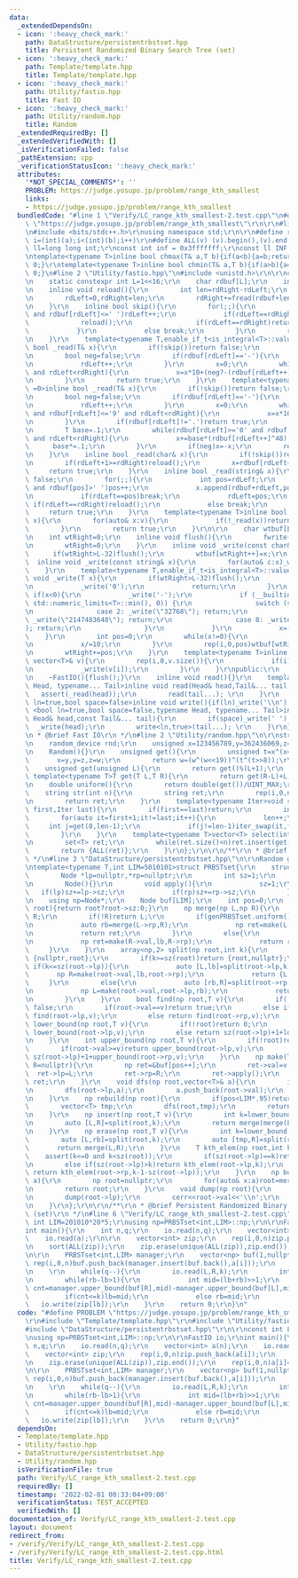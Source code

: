 ```yaml
---
data:
  _extendedDependsOn:
  - icon: ':heavy_check_mark:'
    path: DataStructure/persistentrbstset.hpp
    title: Persistent Randomized Binary Search Tree (set)
  - icon: ':heavy_check_mark:'
    path: Template/template.hpp
    title: Template/template.hpp
  - icon: ':heavy_check_mark:'
    path: Utility/fastio.hpp
    title: Fast IO
  - icon: ':heavy_check_mark:'
    path: Utility/random.hpp
    title: Random
  _extendedRequiredBy: []
  _extendedVerifiedWith: []
  _isVerificationFailed: false
  _pathExtension: cpp
  _verificationStatusIcon: ':heavy_check_mark:'
  attributes:
    '*NOT_SPECIAL_COMMENTS*': ''
    PROBLEM: https://judge.yosupo.jp/problem/range_kth_smallest
    links:
    - https://judge.yosupo.jp/problem/range_kth_smallest
  bundledCode: "#line 1 \"Verify/LC_range_kth_smallest-2.test.cpp\"\n#define PROBLEM\
    \ \"https://judge.yosupo.jp/problem/range_kth_smallest\"\r\n\r\n#line 1 \"Template/template.hpp\"\
    \n#include <bits/stdc++.h>\r\nusing namespace std;\r\n\r\n#define rep(i,a,b) for(int\
    \ i=(int)(a);i<(int)(b);i++)\r\n#define ALL(v) (v).begin(),(v).end()\r\nusing\
    \ ll=long long int;\r\nconst int inf = 0x3fffffff;\r\nconst ll INF = 0x1fffffffffffffff;\r\
    \ntemplate<typename T>inline bool chmax(T& a,T b){if(a<b){a=b;return 1;}return\
    \ 0;}\r\ntemplate<typename T>inline bool chmin(T& a,T b){if(a>b){a=b;return 1;}return\
    \ 0;}\n#line 2 \"Utility/fastio.hpp\"\n#include <unistd.h>\r\n\r\nclass FastIO{\r\
    \n    static constexpr int L=1<<16;\r\n    char rdbuf[L];\r\n    int rdLeft=0,rdRight=0;\r\
    \n    inline void reload(){\r\n        int len=rdRight-rdLeft;\r\n        memmove(rdbuf,rdbuf+rdLeft,len);\r\
    \n        rdLeft=0,rdRight=len;\r\n        rdRight+=fread(rdbuf+len,1,L-len,stdin);\r\
    \n    }\r\n    inline bool skip(){\r\n        for(;;){\r\n            while(rdLeft!=rdRight\
    \ and rdbuf[rdLeft]<=' ')rdLeft++;\r\n            if(rdLeft==rdRight){\r\n   \
    \             reload();\r\n                if(rdLeft==rdRight)return false;\r\n\
    \            }\r\n            else break;\r\n        }\r\n        return true;\r\
    \n    }\r\n    template<typename T,enable_if_t<is_integral<T>::value,int> =0>inline\
    \ bool _read(T& x){\r\n        if(!skip())return false;\r\n        if(rdLeft+20>=rdRight)reload();\r\
    \n        bool neg=false;\r\n        if(rdbuf[rdLeft]=='-'){\r\n            neg=true;\r\
    \n            rdLeft++;\r\n        }\r\n        x=0;\r\n        while(rdbuf[rdLeft]>='0'\
    \ and rdLeft<rdRight){\r\n            x=x*10+(neg?-(rdbuf[rdLeft++]^48):(rdbuf[rdLeft++]^48));\r\
    \n        }\r\n        return true;\r\n    }\r\n    template<typename T,enable_if_t<is_floating_point<T>::value,int>\
    \ =0>inline bool _read(T& x){\r\n        if(!skip())return false;\r\n        if(rdLeft+20>=rdRight)reload();\r\
    \n        bool neg=false;\r\n        if(rdbuf[rdLeft]=='-'){\r\n            neg=true;\r\
    \n            rdLeft++;\r\n        }\r\n        x=0;\r\n        while(rdbuf[rdLeft]>='0'\
    \ and rdbuf[rdLeft]<='9' and rdLeft<rdRight){\r\n            x=x*10+(rdbuf[rdLeft++]^48);\r\
    \n        }\r\n        if(rdbuf[rdLeft]!='.')return true;\r\n        rdLeft++;\r\
    \n        T base=.1;\r\n        while(rdbuf[rdLeft]>='0' and rdbuf[rdLeft]<='9'\
    \ and rdLeft<rdRight){\r\n            x+=base*(rdbuf[rdLeft++]^48);\r\n      \
    \      base*=.1;\r\n        }\r\n        if(neg)x=-x;\r\n        return true;\r\
    \n    }\r\n    inline bool _read(char& x){\r\n        if(!skip())return false;\r\
    \n        if(rdLeft+1>=rdRight)reload();\r\n        x=rdbuf[rdLeft++];\r\n   \
    \     return true;\r\n    }\r\n    inline bool _read(string& x){\r\n        if(!skip())return\
    \ false;\r\n        for(;;){\r\n            int pos=rdLeft;\r\n            while(pos<rdRight\
    \ and rdbuf[pos]>' ')pos++;\r\n            x.append(rdbuf+rdLeft,pos-rdLeft);\r\
    \n            if(rdLeft==pos)break;\r\n            rdLeft=pos;\r\n           \
    \ if(rdLeft==rdRight)reload();\r\n            else break;\r\n        }\r\n   \
    \     return true;\r\n    }\r\n    template<typename T>inline bool _read(vector<T>&\
    \ v){\r\n        for(auto& x:v){\r\n            if(!_read(x))return false;\r\n\
    \        }\r\n        return true;\r\n    }\r\n\r\n    char wtbuf[L],tmp[50];\r\
    \n    int wtRight=0;\r\n    inline void flush(){\r\n        fwrite(wtbuf,1,wtRight,stdout);\r\
    \n        wtRight=0;\r\n    }\r\n    inline void _write(const char& x){\r\n  \
    \      if(wtRight>L-32)flush();\r\n        wtbuf[wtRight++]=x;\r\n    }\r\n  \
    \  inline void _write(const string& x){\r\n        for(auto& c:x)_write(c);\r\n\
    \    }\r\n    template<typename T,enable_if_t<is_integral<T>::value,int> =0>inline\
    \ void _write(T x){\r\n        if(wtRight>L-32)flush();\r\n        if(x==0){\r\
    \n            _write('0');\r\n            return;\r\n        }\r\n        else\
    \ if(x<0){\r\n            _write('-');\r\n            if (__builtin_expect(x ==\
    \ std::numeric_limits<T>::min(), 0)) {\r\n                switch (sizeof(x)) {\r\
    \n                case 2: _write(\"32768\"); return;\r\n                case 4:\
    \ _write(\"2147483648\"); return;\r\n                case 8: _write(\"9223372036854775808\"\
    ); return;\r\n                }\r\n            }\r\n            x=-x;\r\n    \
    \    }\r\n        int pos=0;\r\n        while(x!=0){\r\n            tmp[pos++]=char((x%10)|48);\r\
    \n            x/=10;\r\n        }\r\n        rep(i,0,pos)wtbuf[wtRight+i]=tmp[pos-1-i];\r\
    \n        wtRight+=pos;\r\n    }\r\n    template<typename T>inline void _write(const\
    \ vector<T>& v){\r\n        rep(i,0,v.size()){\r\n            if(i)_write(' ');\r\
    \n            _write(v[i]);\r\n        }\r\n    }\r\npublic:\r\n    FastIO(){}\r\
    \n    ~FastIO(){flush();}\r\n    inline void read(){}\r\n    template <typename\
    \ Head, typename... Tail>inline void read(Head& head,Tail&... tail){\r\n     \
    \   assert(_read(head));\r\n        read(tail...); \r\n    }\r\n    template<bool\
    \ ln=true,bool space=false>inline void write(){if(ln)_write('\\n');}\r\n    template\
    \ <bool ln=true,bool space=false,typename Head, typename... Tail>inline void write(const\
    \ Head& head,const Tail&... tail){\r\n        if(space)_write(' ');\r\n      \
    \  _write(head);\r\n        write<ln,true>(tail...); \r\n    }\r\n};\r\n\r\n/**\r\
    \n * @brief Fast IO\r\n */\n#line 2 \"Utility/random.hpp\"\n\r\nstruct Random{\r\
    \n    random_device rnd;\r\n    unsigned x=123456789,y=362436069,z=521288629,w=rnd();\r\
    \n    Random(){}\r\n    unsigned get(){\r\n        unsigned t=x^(x<<11);\r\n \
    \       x=y,y=z,z=w;\r\n        return w=(w^(w<<19))^(t^(t>>8));\r\n    }\r\n\
    \    unsigned get(unsigned L){\r\n        return get()%(L+1);\r\n    }\r\n   \
    \ template<typename T>T get(T L,T R){\r\n        return get(R-L)+L;\r\n    }\r\
    \n    double uniform(){\r\n        return double(get())/UINT_MAX;\r\n    }\r\n\
    \    string str(int n){\r\n        string ret;\r\n        rep(i,0,n)ret+=get('a','z');\r\
    \n        return ret;\r\n    }\r\n    template<typename Iter>void shuffle(Iter\
    \ first,Iter last){\r\n        if(first==last)return;\r\n        int len=1;\r\n\
    \        for(auto it=first+1;it!=last;it++){\r\n            len++;\r\n       \
    \     int j=get(0,len-1);\r\n            if(j!=len-1)iter_swap(it,first+j);\r\n\
    \        }\r\n    }\r\n    template<typename T>vector<T> select(int n,T L,T R){\r\
    \n        set<T> ret;\r\n        while(ret.size()<n)ret.insert(get(L,R));\r\n\
    \        return {ALL(ret)};\r\n    }\r\n};\r\n\r\n/**\r\n * @brief Random\r\n\
    \ */\n#line 3 \"DataStructure/persistentrbstset.hpp\"\n\r\nRandom genPRBSTset;\r\
    \ntemplate<typename T,int LIM=5010101>struct PRBSTset{\r\n    struct Node{\r\n\
    \        Node *lp=nullptr,*rp=nullptr;\r\n        int sz=1;\r\n        T val;\r\
    \n        Node(){}\r\n        void apply(){\r\n            sz=1;\r\n         \
    \   if(lp)sz+=lp->sz;\r\n            if(rp)sz+=rp->sz;\r\n        }\r\n    };\r\
    \n    using np=Node*;\r\n    Node buf[LIM];\r\n    int pos=0;\r\n    int sz(np\
    \ root){return root?root->sz:0;}\r\n    np merge(np L,np R){\r\n        if(!L)return\
    \ R;\r\n        if(!R)return L;\r\n        if(genPRBSTset.uniform()*(sz(L)+sz(R))<sz(L)){\r\
    \n            auto rb=merge(L->rp,R);\r\n            np ret=make(L->val,L->lp,rb);\r\
    \n            return ret;\r\n        }\r\n        else{\r\n            auto lb=merge(L,R->lp);\r\
    \n            np ret=make(R->val,lb,R->rp);\r\n            return ret;\r\n   \
    \     }\r\n    }\r\n    array<np,2> split(np root,int k){\r\n        if(k<=0)return\
    \ {nullptr,root};\r\n        if(k>=sz(root))return {root,nullptr};\r\n       \
    \ if(k<=sz(root->lp)){\r\n            auto [L,lb]=split(root->lp,k);\r\n     \
    \       np R=make(root->val,lb,root->rp);\r\n            return {L,R};\r\n   \
    \     }\r\n        else{\r\n            auto [rb,R]=split(root->rp,k-1-sz(root->lp));\r\
    \n            np L=make(root->val,root->lp,rb);\r\n            return {L,R};\r\
    \n        }\r\n    }\r\n    bool find(np root,T v){\r\n        if(!root)return\
    \ false;\r\n        if(root->val==v)return true;\r\n        else if(root->val>v)return\
    \ find(root->lp,v);\r\n        else return find(root->rp,v);\r\n    }\r\n    int\
    \ lower_bound(np root,T v){\r\n        if(!root)return 0;\r\n        if(root->val>v)return\
    \ lower_bound(root->lp,v);\r\n        else return sz(root->lp)+1+lower_bound(root->rp,v);\r\
    \n    }\r\n    int upper_bound(np root,T v){\r\n        if(!root)return 0;\r\n\
    \        if(root->val>=v)return upper_bound(root->lp,v);\r\n        else return\
    \ sz(root->lp)+1+upper_bound(root->rp,v);\r\n    }\r\n    np make(T v,np L=nullptr,np\
    \ R=nullptr){\r\n        np ret=&buf[pos++];\r\n        ret->val=v;\r\n      \
    \  ret->lp=L;\r\n        ret->rp=R;\r\n        ret->apply();\r\n        return\
    \ ret;\r\n    }\r\n    void dfs(np root,vector<T>& a){\r\n        if(!root)return;\r\
    \n        dfs(root->lp,a);\r\n        a.push_back(root->val);\r\n        dfs(root->rp,a);\r\
    \n    }\r\n    np rebuild(np root){\r\n        if(pos<LIM*.95)return root;\r\n\
    \        vector<T> tmp;\r\n        dfs(root,tmp);\r\n        return build(tmp);\r\
    \n    }\r\n    np insert(np root,T v){\r\n        int k=lower_bound(root,v);\r\
    \n        auto [L,R]=split(root,k);\r\n        return merge(merge(L,make(v)),R);\r\
    \n    }\r\n    np erase(np root,T v){\r\n        int k=lower_bound(root,v);\r\n\
    \        auto [L,rb]=split(root,k);\r\n        auto [tmp,R]=split(rb,1);\r\n \
    \       return merge(L,R);\r\n    }\r\n    T kth_elem(np root,int k){\r\n    \
    \    assert(k<=0 and k<sz(root));\r\n        if(sz(root->lp)==k)return root->val;\r\
    \n        else if(sz(root->lp)>k)return kth_elem(root->lp,k);\r\n        else\
    \ return kth_elem(root->rp,k-1-sz(root->lp));\r\n    }\r\n    np build(vector<T>&\
    \ a){\r\n        np root=nullptr;\r\n        for(auto& x:a)root=merge(root,make(x));\r\
    \n        return root;\r\n    }\r\n    void dump(np root){\r\n        if(!root)return;\r\
    \n        dump(root->lp);\r\n        cerr<<root->val<<'\\n';\r\n        dump(root->rp);\r\
    \n    }\r\n};\r\n\r\n/**\r\n * @brief Persistent Randomized Binary Search Tree\
    \ (set)\r\n */\n#line 6 \"Verify/LC_range_kth_smallest-2.test.cpp\"\n\r\nconst\
    \ int LIM=201010*20*5;\r\nusing np=PRBSTset<int,LIM>::np;\r\n\r\nFastIO io;\r\n\
    int main(){\r\n    int n,q;\r\n    io.read(n,q);\r\n    vector<int> a(n);\r\n\
    \    io.read(a);\r\n\r\n    vector<int> zip;\r\n    rep(i,0,n)zip.push_back(a[i]);\r\
    \n    sort(ALL(zip));\r\n    zip.erase(unique(ALL(zip)),zip.end());\r\n    rep(i,0,n)a[i]=lower_bound(ALL(zip),a[i])-zip.begin();\r\
    \n\r\n    PRBSTset<int,LIM> manager;\r\n    vector<np> buf(1,nullptr);\r\n   \
    \ rep(i,0,n)buf.push_back(manager.insert(buf.back(),a[i]));\r\n    int L,R,k;\r\
    \n    \r\n    while(q--){\r\n        io.read(L,R,k);\r\n        int lb=0,rb=zip.size();\r\
    \n        while(rb-lb>1){\r\n            int mid=(lb+rb)>>1;\r\n            int\
    \ cnt=manager.upper_bound(buf[R],mid)-manager.upper_bound(buf[L],mid);\r\n   \
    \         if(cnt<=k)lb=mid;\r\n            else rb=mid;\r\n        }\r\n     \
    \   io.write(zip[lb]);\r\n    }\r\n    return 0;\r\n}\n"
  code: "#define PROBLEM \"https://judge.yosupo.jp/problem/range_kth_smallest\"\r\n\
    \r\n#include \"Template/template.hpp\"\r\n#include \"Utility/fastio.hpp\"\r\n\
    #include \"DataStructure/persistentrbstset.hpp\"\r\n\r\nconst int LIM=201010*20*5;\r\
    \nusing np=PRBSTset<int,LIM>::np;\r\n\r\nFastIO io;\r\nint main(){\r\n    int\
    \ n,q;\r\n    io.read(n,q);\r\n    vector<int> a(n);\r\n    io.read(a);\r\n\r\n\
    \    vector<int> zip;\r\n    rep(i,0,n)zip.push_back(a[i]);\r\n    sort(ALL(zip));\r\
    \n    zip.erase(unique(ALL(zip)),zip.end());\r\n    rep(i,0,n)a[i]=lower_bound(ALL(zip),a[i])-zip.begin();\r\
    \n\r\n    PRBSTset<int,LIM> manager;\r\n    vector<np> buf(1,nullptr);\r\n   \
    \ rep(i,0,n)buf.push_back(manager.insert(buf.back(),a[i]));\r\n    int L,R,k;\r\
    \n    \r\n    while(q--){\r\n        io.read(L,R,k);\r\n        int lb=0,rb=zip.size();\r\
    \n        while(rb-lb>1){\r\n            int mid=(lb+rb)>>1;\r\n            int\
    \ cnt=manager.upper_bound(buf[R],mid)-manager.upper_bound(buf[L],mid);\r\n   \
    \         if(cnt<=k)lb=mid;\r\n            else rb=mid;\r\n        }\r\n     \
    \   io.write(zip[lb]);\r\n    }\r\n    return 0;\r\n}"
  dependsOn:
  - Template/template.hpp
  - Utility/fastio.hpp
  - DataStructure/persistentrbstset.hpp
  - Utility/random.hpp
  isVerificationFile: true
  path: Verify/LC_range_kth_smallest-2.test.cpp
  requiredBy: []
  timestamp: '2022-02-01 00:33:04+09:00'
  verificationStatus: TEST_ACCEPTED
  verifiedWith: []
documentation_of: Verify/LC_range_kth_smallest-2.test.cpp
layout: document
redirect_from:
- /verify/Verify/LC_range_kth_smallest-2.test.cpp
- /verify/Verify/LC_range_kth_smallest-2.test.cpp.html
title: Verify/LC_range_kth_smallest-2.test.cpp
---
```

